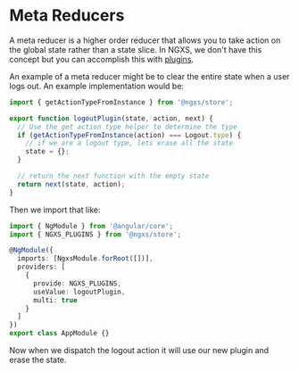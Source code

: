 # Meta Reducers

A meta reducer is a higher order reducer that allows you to take action on the global state rather than a state slice. In NGXS, we don't have this concept but you can accomplish this with [plugins](../plugins/intro.md).

An example of a meta reducer might be to clear the entire state when a user logs out. An example implementation would be:

```typescript
import { getActionTypeFromInstance } from '@ngxs/store';

export function logoutPlugin(state, action, next) {
  // Use the get action type helper to determine the type
  if (getActionTypeFromInstance(action) === Logout.type) {
    // if we are a logout type, lets erase all the state
    state = {};
  }

  // return the next function with the empty state
  return next(state, action);
}
```

Then we import that like:

```typescript
import { NgModule } from '@angular/core';
import { NGXS_PLUGINS } from '@ngxs/store';

@NgModule({
  imports: [NgxsModule.forRoot([])],
  providers: [
    {
      provide: NGXS_PLUGINS,
      useValue: logoutPlugin,
      multi: true
    }
  ]
})
export class AppModule {}
```

Now when we dispatch the logout action it will use our new plugin and erase the state.

